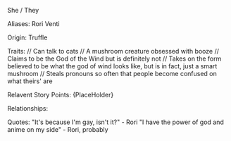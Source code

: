 She / They

Aliases:
 Rori
 Venti
 
Origin: Truffle

Traits:
 // Can talk to cats
 // A mushroom creature obsessed with booze
 // Claims to be the God of the Wind but is definitely not
 // Takes on the form believed to be what the god of wind looks like, but is in fact, just a smart mushroom
 // Steals pronouns so often that people become confused on what theirs' are

Relavent Story Points:
 {PlaceHolder}

Relationships:

Quotes:
 "It's because I'm gay, isn't it?" - Rori
 "I have the power of god and anime on my side" - Rori, probably